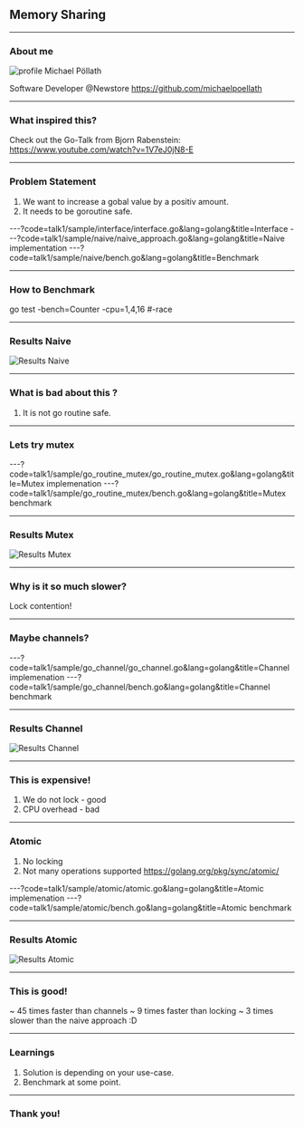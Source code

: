 ## Memory Sharing


---
### About me
![profile](https://avatars2.githubusercontent.com/u/24293821?s=460&v=4)
Michael Pöllath

Software Developer @Newstore
https://github.com/michaelpoellath

---

### What inspired this?

Check out the Go-Talk from Bjorn Rabenstein:
https://www.youtube.com/watch?v=1V7eJ0jN8-E

---
### Problem Statement

1. We want to increase a gobal value by a positiv amount.
2. It needs to be goroutine safe.

---?code=talk1/sample/interface/interface.go&lang=golang&title=Interface
---?code=talk1/sample/naive/naive_approach.go&lang=golang&title=Naive implementation
---?code=talk1/sample/naive/bench.go&lang=golang&title=Benchmark

--- 
### How to Benchmark

go test -bench=Counter -cpu=1,4,16 #-race

---
### Results Naive
![Results Naive](https://i.imgur.com/hJjyp6r.png)

---
### What is bad about this ?

1. It is not go routine safe.


---
### Lets try mutex

---?code=talk1/sample/go_routine_mutex/go_routine_mutex.go&lang=golang&title=Mutex implemenation
---?code=talk1/sample/go_routine_mutex/bench.go&lang=golang&title=Mutex benchmark

---
### Results Mutex
![Results Mutex](https://i.imgur.com/U9Mt4D0.png)

---
### Why is it so much slower?

Lock contention!

---
### Maybe channels?

---?code=talk1/sample/go_channel/go_channel.go&lang=golang&title=Channel implemenation
---?code=talk1/sample/go_channel/bench.go&lang=golang&title=Channel benchmark

---
### Results Channel
![Results Channel](https://i.imgur.com/xoXB1ee.png)

---
### This is expensive!
1. We do not lock - good
2. CPU overhead - bad 

---
### Atomic
1. No locking
2. Not many operations supported
https://golang.org/pkg/sync/atomic/


---?code=talk1/sample/atomic/atomic.go&lang=golang&title=Atomic implemenation
---?code=talk1/sample/atomic/bench.go&lang=golang&title=Atomic benchmark

---
### Results Atomic
![Results Atomic](https://i.imgur.com/yIOwlAM.jpg)

---
### This is good!
~ 45 times faster than channels
~ 9 times faster than locking
~ 3 times slower than the naive approach :D

---
### Learnings
1. Solution is depending on your use-case.
2. Benchmark at some point.

---
### Thank you!
